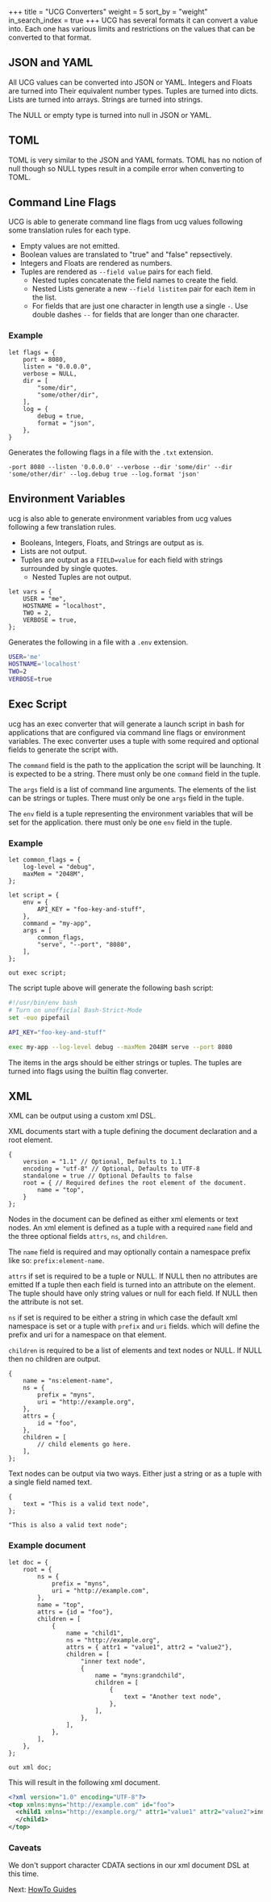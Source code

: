 +++
title = "UCG Converters"
weight = 5
sort_by = "weight"
in_search_index = true
+++
UCG has several formats it can convert a value into. Each one has various limits and
restrictions on the values that can be converted to that format.

JSON and YAML
----

All UCG values can be converted into JSON or YAML. Integers and Floats are turned into 
Their equivalent number types. Tuples are turned into dicts. Lists are turned into 
arrays. Strings are turned into strings.

The NULL or empty type is turned into null in JSON or YAML.

TOML
----

TOML is very similar to the JSON and YAML formats. TOML has no notion of null though 
so NULL types result in a compile error when converting to TOML.

Command Line Flags
----

UCG is able to generate command line flags from ucg values following some translation
rules for each type.

* Empty values are not emitted.
* Boolean values are translated to "true" and "false" repsectively.
* Integers and Floats are rendered as numbers.
* Tuples are rendered as `--field value` pairs for each field.
  * Nested tuples concatenate the field names to create the field.
  * Nested Lists generate a new `--field listitem` pair for each item in the list.
  * For fields that are just one character in length use a single `-`. Use double
    dashes `--` for fields that are longer than one character.

### Example

```
let flags = {
    port = 8080,
    listen = "0.0.0.0",
    verbose = NULL,
    dir = [
        "some/dir",
        "some/other/dir",
    ],
    log = {
        debug = true,
        format = "json",
    },
}
```

Generates the following flags in a file with the `.txt` extension.

```
-port 8080 --listen '0.0.0.0' --verbose --dir 'some/dir' --dir 'some/other/dir' --log.debug true --log.format 'json'
```

Environment Variables
--------

ucg is also able to generate environment variables from ucg values following a few
translation rules.

* Booleans, Integers, Floats, and Strings are output as is.
* Lists are not output.
* Tuples are output as a `FIELD=value` for each field with strings surrounded by single
  quotes.
  * Nested Tuples are not output.

```
let vars = {
    USER = "me",
    HOSTNAME = "localhost",
    TWO = 2,
    VERBOSE = true,
};
```

Generates the following in a file with a `.env` extension.

```sh
USER='me'
HOSTNAME='localhost'
TWO=2
VERBOSE=true
```

Exec Script
-----

ucg has an exec converter that will generate a launch script in bash for applications
that are configured via command line flags or environment variables. The exec converter
uses a tuple with some required and optional fields to generate the script with.

The `command` field is the path to the application the script will be launching. It is 
expected to be a string. There must only be one `command` field in the tuple.

The `args` field is a list of command line arguments. The elements of the list can be 
strings or tuples. There must only be one `args` field in the tuple.

The `env` field is a tuple representing the environment variables that will be set for 
the application. there must only be one `env` field in the tuple.

### Example

```
let common_flags = {
    log-level = "debug",
    maxMem = "2048M",
};

let script = {
    env = {
        API_KEY = "foo-key-and-stuff",
    },
    command = "my-app",
    args = [
        common_flags,
        "serve", "--port", "8080",
    ],
};

out exec script;
```

The script tuple above will generate the following bash script:

```sh
#!/usr/bin/env bash
# Turn on unofficial Bash-Strict-Mode
set -euo pipefail

API_KEY="foo-key-and-stuff"

exec my-app --log-level debug --maxMem 2048M serve --port 8080
```

The items in the args should be either strings or tuples. The tuples are turned into
flags using the builtin flag converter.

XML
---

XML can be output using a custom xml DSL.

XML documents start with a tuple defining the document declaration and a root element.

```
{
    version = "1.1" // Optional, Defaults to 1.1
    encoding = "utf-8" // Optional, Defaults to UTF-8
    standalone = true // Optional Defaults to false
    root = { // Required defines the root element of the document.
        name = "top",
    }
};
```

Nodes in the document can be defined as either xml elements or text nodes. An
xml element is defined as a tuple with a required `name` field and the three
optional fields `attrs`, `ns`, and `children`. 

The `name` field is required and may optionally contain a namespace prefix like so:
`prefix:element-name`.

`attrs` if set is required to be a
tuple or NULL. If NULL then no attributes are emitted If a tuple then each
field is turned into an attribute on the element. The tuple should have only
string values or null for each field. If NULL then the attribute is not set.

`ns` if set is required to be either a string in which case the default xml namespace
is set or a tuple with `prefix` and `uri` fields. which will define the prefix and uri for a namespace on that element.

`children` is required to be a list of elements and text nodes or NULL. If NULL then no children are output.

```
{
    name = "ns:element-name",
    ns = {
        prefix = "myns",
        uri = "http://example.org",
    },
    attrs = {
        id = "foo",
    },
    children = [
        // child elements go here.
    ],
};
```

Text nodes can be output via two ways. Either just a string or as a tuple with a
single field named text.

```
{
    text = "This is a valid text node",
};

"This is also a valid text node";
```

### Example document
```
let doc = {
    root = {
        ns = {
            prefix = "myns",
            uri = "http://example.com",
        },
        name = "top",
        attrs = {id = "foo"},
        children = [
            {
                name = "child1",
                ns = "http://example.org",
                attrs = { attr1 = "value1", attr2 = "value2"},
                children = [
                    "inner text node",
                    {
                        name = "myns:grandchild",
                        children = [
                            {
                                text = "Another text node",
                            },
                        ],
                    },
                ],
            },
        ],
    },
};

out xml doc;
```
This will result in the following xml document.

```xml
<?xml version="1.0" encoding="UTF-8"?>
<top xmlns:myns="http://example.com" id="foo">
  <child1 xmlns="http://example.org/" attr1="value1" attr2="value2">inner text node<myns:grandchild>Another text node</myns:grandchild>
  </child1>
</top>
```

### Caveats

We don't support character CDATA sections in our xml document DSL at this time.

Next: <a href="/how-to">HowTo Guides</a>